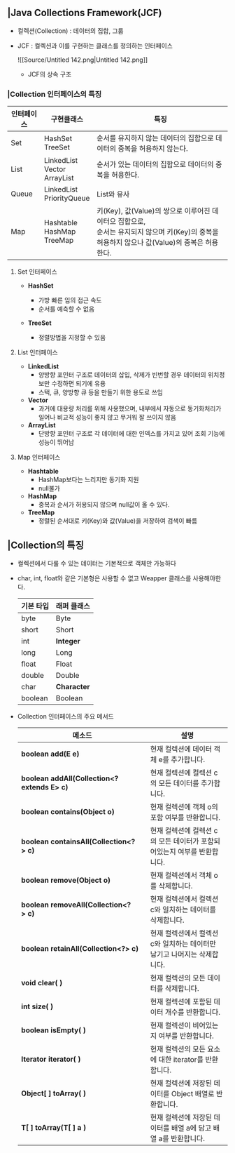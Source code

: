 ## |Java Collections Framework(JCF)
- 컬렉션(Collection) : 데이터의 집합, 그룹
- JCF : 컬렉션과 이를 구현하는 클래스를 정의하는 인터페이스
    
    ![[Source/Untitled 142.png|Untitled 142.png]]
    
    - JCF의 상속 구조
  
### |Collection 인터페이스의 특징
|인터페이스|구현클래스|특징|
|---|---|---|
|Set|HashSet  <br>TreeSet|순서를 유지하지 않는 데이터의 집합으로 데이터의 중복을 허용하지 않는다.|
|List|LinkedList  <br>Vector  <br>ArrayList|순서가 있는 데이터의 집합으로 데이터의 중복을 허용한다.|
|Queue|LinkedList  <br>PriorityQueue|List와 유사|
|Map|Hashtable  <br>HashMap  <br>TreeMap|키(Key), 값(Value)의 쌍으로 이루어진 데이터으 집합으로,  <br>순서는 유지되지 않으며 키(Key)의 중복을 허용하지 않으나 값(Value)의 중복은 허용한다.|
1. Set 인터페이스
    - **HashSet**
        - 가방 빠른 임의 접근 속도
        - 순서를 예측할 수 없음
    - **TreeSet**
        
        - 정렬방법을 지정할 수 있음
        
          
        
2. List 인터페이스
    - **LinkedList**
        - 양방향 포인터 구조로 데이터의 삽입, 삭제가 빈번할 경우 데이터의 위치정보만 수정하면 되기에 유용
        - 스택, 큐, 양방향 큐 등을 만들기 위한 용도로 쓰임
    - **Vector**
        - 과거에 대용량 처리를 위해 사용했으며, 내부에서 자동으로 동기화처리가 일어나 비교적 성능이 좋지 않고 무거워 잘 쓰이지 않음
    - **ArrayList**
        - 단방향 포인터 구조로 각 데이터에 대한 인덱스를 가지고 있어 조회 기능에 성능이 뛰어남
3. Map 인터페이스
    - **Hashtable**
        - HashMap보다는 느리지만 동기화 지원
        - null불가
    - **HashMap**
        - 중복과 순서가 허용되지 않으며 null값이 올 수 있다.
    - **TreeMap**
        - 정렬된 순서대로 키(Key)와 값(Value)을 저장하여 검색이 빠름
  
## |Collection의 특징
- 컬렉션에서 다룰 수 있는 데이터는 기본적으로 객체만 가능하다
- char, int, float와 같은 기본형은 사용할 수 없고 Weapper 클래스를 사용해야한다.
    
    |**기본 타입**|**래퍼 클래스**|
    |---|---|
    |byte|Byte|
    |short|Short|
    |int|**Integer**|
    |long|Long|
    |float|Float|
    |double|Double|
    |char|**Character**|
    |boolean|Boolean|
    
- Collection 인터페이스의 주요 메서드
    
    |메소드|설명|
    |---|---|
    |**boolean add(E e)**|현재 컬렉션에 데이터 객체 e를 추가합니다.|
    |**boolean addAll(Collection<? extends E> c)**|현재 컬렉션에 컬렉션 c의 모든 데이터를 추가합니다.|
    |**boolean contains(Object o)**|현재 컬렉션에 객체 o의 포함 여부를 반환합니다.|
    |**boolean containsAll(Collection<?> c)**|현재 컬렉션에 컬렉션 c의 모든 데이터가 포함되어있는지 여부를 반환합니다.|
    |**boolean remove(Object o)**|현재 컬렉션에서 객체 o를 삭제합니다.|
    |**boolean removeAll(Collection<?> c)**|현재 컬렉션에서 컬렉션 c와 일치하는 데이터를 삭제합니다.|
    |**boolean retainAll(Collection<?> c)**|현재 컬렉션에서 컬렉션 c와 일치하는 데이터만 남기고 나머지는 삭제합니다.|
    |**void clear( )**|현재 컬렉션의 모든 데이터를 삭제합니다.|
    |**int size( )**|현재 컬렉션에 포함된 데이터 개수를 반환합니다.|
    |**boolean isEmpty( )**|현재 컬렉션이 비어있는지 여부를 반환합니다.|
    |**Iterator<E> iterator( )**|현재 컬렉션의 모든 요소에 대한 iterator를 반환합니다.|
    |**Object[ ] toArray( )**|현재 컬렉션에 저장된 데이터를 Object 배열로 반환합니다.|
    |**<T> T[ ] toArray(T[ ] a )**|현재 컬렉션에 저장된 데이터를 배열 a에 담고 배열 a를 반환합니다.|